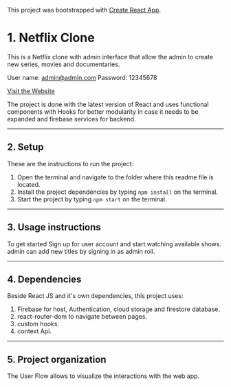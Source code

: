 This project was bootstrapped with [Create React App](https://github.com/facebook/create-react-app).

# 1. Netflix Clone

This is a Netflix clone with admin interface that allow the admin to create new series, movies and documentaries.

User name: admin@admin.com
Password: 12345678

[Visit the Website](https://netflix-92de3.firebaseapp.com/)

The project is done with the latest version of React and uses functional components with Hooks for better modularity in case it needs to be expanded and firebase services for backend.

---

## 2. Setup

These are the instructions to run the project:

1. Open the terminal and navigate to the folder where this readme file is located.
1. Install the project dependencies by typing `npm install` on the terminal.
1. Start the project by typing `npm start` on the terminal.

---

## 3. Usage instructions

To get started Sign up for user account and start watching available shows. admin can add new titles by signing in as admin roll.

---

## 4. Dependencies

Beside React JS and it's own dependencies, this project uses:

1. Firebase for host, Authentication, cloud storage and firestore database.
2. react-router-dom to navigate between pages.
3. custom hooks.
4. context Api. 

---

## 5. Project organization



The User Flow allows to visualize the interactions with the web app.
